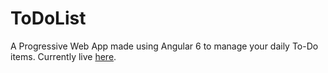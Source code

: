 # ToDoList

A Progressive Web App made using Angular 6 to manage your daily To-Do items.
Currently live [here](https://gifted-agnesi-dfb9f6.netlify.com/).